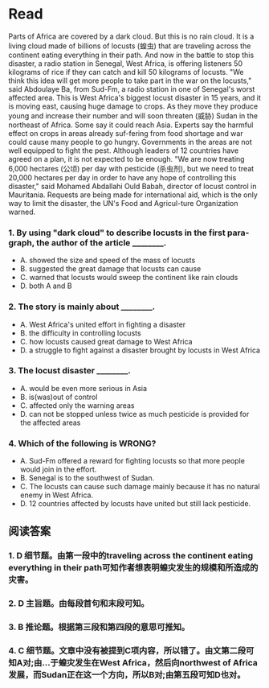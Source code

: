 # Read
Parts of Africa are covered by a dark cloud. But this is no rain cloud. It is a living cloud made of billions of locusts (蝗虫) that are traveling across the continent eating everything in their path.
And now in the battle to stop this disaster, a radio station in Senegal, West Africa, is offering listeners 50 kilograms of rice if they can catch and kill 50 kilograms of locusts. "We think this idea will get more people to take part in the war on the locusts," said Abdoulaye Ba, from Sud-Fm, a radio station in one of Senegal's worst affected area.
This is West Africa's biggest locust disaster in 15 years, and it is moving east, causing huge damage to crops. As they move they produce young and increase their number and will soon threaten (威胁) Sudan in the northeast of Africa. Some say it could reach Asia.
Experts say the harmful effect on crops in areas already suf-fering from food shortage and war could cause many people to go hungry. Governments in the areas are not well equipped to fight the pest.
Although leaders of 12 countries have agreed on a plan, it is not expected to be enough. "We are now treating 6,000 hectares (公顷) per day with pesticide (杀虫剂), but we need to treat 20,000 hectares per day in order to have any hope of controlling this disaster," said Mohamed Abdallahi Ould Babah, director of locust control in Mauritania.
Requests are being made for international aid, which is the only way to limit the disaster, the UN's Food and Agricul-ture Organization warned.
### 1. By using "dark cloud" to describe locusts in the first para-graph, the author of the article ________.
 * A. showed the size and speed of the mass of locusts
 * B. suggested the great damage that locusts can cause
 * C. warned that locusts would sweep the continent like rain clouds
 * D. both A and B
### 2. The story is mainly about ________.
 * A. West Africa's united effort in fighting a disaster
 * B. the difficulty in controlling locusts
 * C. how locusts caused great damage to West Africa
 * D. a struggle to fight against a disaster brought by locusts in West Africa
### 3. The locust disaster ________.
 * A. would be even more serious in Asia
 * B. is(was)out of control
 * C. affected only the warning areas
 * D. can not be stopped unless twice as much pesticide is provided for the affected areas
### 4. Which of the following is WRONG?
 * A. Sud-Fm offered a reward for fighting locusts so that more people would join in the effort.
 * B. Senegal is to the southwest of Sudan.
 * C. The locusts can cause such damage mainly because it has no natural enemy in West Africa.
 * D. 12 countries affected by locusts have united but still lack pesticide.
## 阅读答案
### 1. D 细节题。由第一段中的traveling across the continent eating everything in their path可知作者想表明蝗灾发生的规模和所造成的灾害。
### 2. D 主旨题。由每段首句和末段可知。
### 3. B 推论题。根据第三段和第四段的意思可推知。
### 4. C 细节题。文章中没有被提到C项内容，所以错了。由文第二段可知A对;由…于蝗灾发生在West Africa，然后向northwest of Africa发展，而Sudan正在这一个方向，所以B对;由第五段可知D也对。
